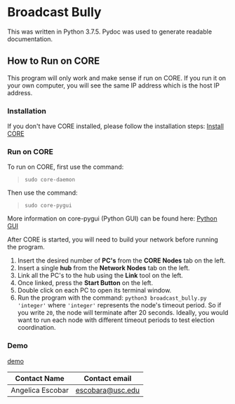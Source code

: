 # Broadcast Bully

This was written in Python 3.7.5.
Pydoc was used to generate readable documentation.

## How to Run on CORE

This program will only work and make sense if run on CORE. If you run it on your own computer, you will see the same IP address which is the host IP address. 

### Installation
If you don't have CORE installed, please follow the installation steps:
[Install CORE](https://coreemu.github.io/core/install.html)

### Run on CORE

To run on CORE, first use the command:

>`sudo core-daemon`

Then use the command:
>`sudo core-pygui`


More information on core-pygui (Python GUI) can be found here: [Python GUI](https://coreemu.github.io/core/pygui.html#overview)


After CORE is started, you will need to build your network before running the program. 
1. Insert the desired number of **PC's** from the **CORE Nodes** tab on the left.
2. Insert a single **hub** from the **Network Nodes** tab on the left.
3. Link all the PC's to the hub using the **Link** tool on the left.
4. Once linked, press the **Start Button** on the left.
5. Double click on each PC to open its terminal window. 
6. Run the program with the command:
`python3 broadcast_bully.py 'integer'` where `'integer'` represents the node's timeout period. So if you write `20`, the node will terminate after 20 seconds. Ideally, you would want to run each node with different timeout periods to test election coordination.

### Demo
[demo](https://www.dropbox.com/sh/hq5ketykplzrdfq/AAC7BKlQy6MRC36TutnP1RnKa?dl=0&preview=cast.mp4)


 



























|Contact Name    |Contact email  |
|----------------|----------------|
|Angelica Escobar|escobara@usc.edu|




